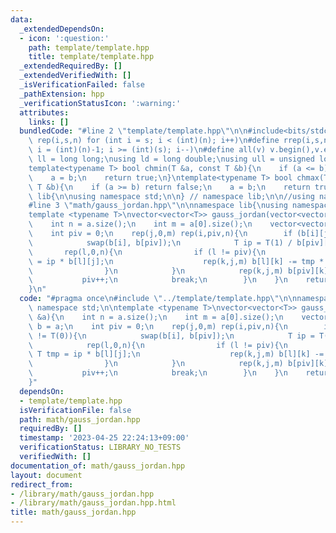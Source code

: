 ```yaml
---
data:
  _extendedDependsOn:
  - icon: ':question:'
    path: template/template.hpp
    title: template/template.hpp
  _extendedRequiredBy: []
  _extendedVerifiedWith: []
  _isVerificationFailed: false
  _pathExtension: hpp
  _verificationStatusIcon: ':warning:'
  attributes:
    links: []
  bundledCode: "#line 2 \"template/template.hpp\"\n\n#include<bits/stdc++.h>\n\n#define\
    \ rep(i,s,n) for (int i = s; i < (int)(n); i++)\n#define rrep(i,s,n) for (int\
    \ i = (int)(n)-1; i >= (int)(s); i--)\n#define all(v) v.begin(),v.end()\n\nusing\
    \ ll = long long;\nusing ld = long double;\nusing ull = unsigned long long;\n\n\
    template<typename T> bool chmin(T &a, const T &b){\n    if (a <= b) return false;\n\
    \    a = b;\n    return true;\n}\ntemplate<typename T> bool chmax(T &a, const\
    \ T &b){\n    if (a >= b) return false;\n    a = b;\n    return true;\n}\n\nnamespace\
    \ lib{\n\nusing namespace std;\n\n} // namespace lib;\n\n//using namespace lib;\n\
    #line 3 \"math/gauss_jordan.hpp\"\n\nnamespace lib{\nusing namespace std;\n\n\
    template <typename T>\nvector<vector<T>> gauss_jordan(vector<vector<T>> &a){\n\
    \    int n = a.size();\n    int m = a[0].size();\n    vector<vector<T>> b = a;\n\
    \    int piv = 0;\n    rep(j,0,m) rep(i,piv,n){\n        if (b[i][j] != T(0)){\n\
    \            swap(b[i], b[piv]);\n            T ip = T(1) / b[piv][j];\n     \
    \       rep(l,0,n){\n                if (l != piv){\n                    T tmp\
    \ = ip * b[l][j];\n                    rep(k,j,m) b[l][k] -= tmp * b[piv][k];\n\
    \                }\n            }\n            rep(k,j,m) b[piv][k] *= ip;\n \
    \           piv++;\n            break;\n        }\n    }\n    return b;\n}\n\n\
    }\n"
  code: "#pragma once\n#include \"../template/template.hpp\"\n\nnamespace lib{\nusing\
    \ namespace std;\n\ntemplate <typename T>\nvector<vector<T>> gauss_jordan(vector<vector<T>>\
    \ &a){\n    int n = a.size();\n    int m = a[0].size();\n    vector<vector<T>>\
    \ b = a;\n    int piv = 0;\n    rep(j,0,m) rep(i,piv,n){\n        if (b[i][j]\
    \ != T(0)){\n            swap(b[i], b[piv]);\n            T ip = T(1) / b[piv][j];\n\
    \            rep(l,0,n){\n                if (l != piv){\n                   \
    \ T tmp = ip * b[l][j];\n                    rep(k,j,m) b[l][k] -= tmp * b[piv][k];\n\
    \                }\n            }\n            rep(k,j,m) b[piv][k] *= ip;\n \
    \           piv++;\n            break;\n        }\n    }\n    return b;\n}\n\n\
    }"
  dependsOn:
  - template/template.hpp
  isVerificationFile: false
  path: math/gauss_jordan.hpp
  requiredBy: []
  timestamp: '2023-04-25 22:24:13+09:00'
  verificationStatus: LIBRARY_NO_TESTS
  verifiedWith: []
documentation_of: math/gauss_jordan.hpp
layout: document
redirect_from:
- /library/math/gauss_jordan.hpp
- /library/math/gauss_jordan.hpp.html
title: math/gauss_jordan.hpp
---
```

